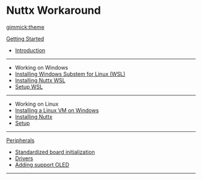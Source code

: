 <!--
  -- Name of your wiki
  -- Do NOT remove the leading `#` character.
  -->

# Nuttx Workaround


<!--
  -- Default theme
  -- (Read: http://dynalon.github.io/mdwiki/#!customizing.md#Theme_chooser)
  -->

[gimmick:theme](spacelab)


<!--
  -- Navigation
  -- (Read: http://dynalon.github.io/mdwiki/#!quickstart.md#Adding_a_navigation)
  -->

<!-- [About](pages/about.md)
[Download](pages/download.md)-->

<!-- A more complex navigation example: ---------------------------------------->

[Getting Started]()

  * [Introduction](pages/getting-started/intro.md)
  - - - -

  * Working on Windows 
  * [Installing Windows Substem for Linux (WSL)](pages/getting-started/installing_WSL.md)
  * [Installing Nuttx WSL](pages/getting-started/installing_nuttx.md)
  * [Setup WSL](pages/getting-started/setup.md)
  - - - -

  * Working on Linux
  * [Installing a Linux VM on Windows](pages/getting-started/installing_linux.md)
  * [Installing Nuttx](pages/getting-started/installing_nuttx.md)
  * [Setup](pages/getting-started/setup.md)
  - - - -
[Peripherals]()

  * [Standardized board initialization](pages/peripherals/initialize.md)
  * [Drivers](pages/peripherals/drivers.md)
  * [Adding support OLED](pages/peripherals/adding-support_oled.md)  
  - - - -
  <!-- * # SubMenu Heading 2
  * [SubMenu Item 3](pages/subitem3.md)
  - - - -
  * # SubMenu Heading 3
  * [SubMenu Item 3](pages/subitem3.md) -->

<!-- [Test](pages/Home.md) -->


<!-- ---------------------------------------------------------------------------- -->

<!--
  -- Change the Language
  -- Could be useful when there's more than one language wiki.
  -->

<!--
[Change the Language]()

  * [English (United States)](/en_US/)
  * [English (United Kingdom)](/en_GB/)
  * [Italian](/it/)
-->

<!--
  -- Let the user choose a theme
  -- (Read: http://dynalon.github.io/mdwiki/#!quickstart.md#Adding_a_navigation)
  -->

<!--
[gimmick:themechooser](Choose theme)
-->
